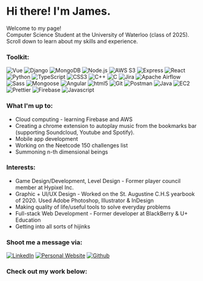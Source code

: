 <h1>Hi there! I'm James.</h1>
<p>Welcome to my page!<br>Computer Science Student at the University of Waterloo (class of 2025). Scroll down to learn about my skills and experience.</p>

<h3>Toolkit:</h3>

<p>
    <img alt="Vue" src="https://img.shields.io/badge/-Vue-4FC08D?style=flat-square&logo=vuedotjs&logoColor=white" />
    <img alt="Django" src="https://img.shields.io/badge/-Django-0fab70?style=flat-square&logo=Django&logoColor=white" />
    <img alt="MongoDB" src="https://img.shields.io/badge/-MongoDB-47A248?style=flat-square&logo=mongodb&logoColor=white" />
    <img alt="Node.js" src="https://img.shields.io/badge/-Node.js-339933?style=flat-square&logo=Node.js&logoColor=white" />
    <img alt="AWS S3" src="https://img.shields.io/badge/-S3-569A31?style=flat-square&logo=amazons3&logoColor=white" />
    <img alt="Express" src="https://img.shields.io/badge/-Express-43853d?style=flat-square&logo=express&logoColor=white" />
    <img alt="React" src="https://img.shields.io/badge/-React-61DAFB?style=flat-square&logo=react&logoColor=white" />
    <img alt="Python" src="https://img.shields.io/badge/-Python-3776AB?style=flat-square&logo=python&logoColor=white" />
    <img alt="TypeScript" src="https://img.shields.io/badge/-TypeScript-3178C6?style=flat-square&logo=typescript&logoColor=white" />
    <img alt="CSS3" src="https://img.shields.io/badge/-CSS3-1572B6?style=flat-square&logo=css3&logoColor=white" />
    <img alt="C++" src="https://img.shields.io/badge/-C++-00599C?style=flat-square&logo=cplusplus&logoColor=white" />
    <img alt="C" src="https://img.shields.io/badge/-C-00589d?style=flat-square&logo=c&logoColor=white" />
    <img alt="Jira" src="https://img.shields.io/badge/-Jira-0052CC?style=flat-square&logo=jirasoftware&logoColor=white" />
    <img alt="Apache Airflow" src="https://img.shields.io/badge/-Route 53-8C4FFF?style=flat-square&logo=amazonroute53&logoColor=white" />
    <img alt="Sass" src="https://img.shields.io/badge/-Sass-CC6699?style=flat-square&logo=sass&logoColor=white" />
    <img alt="Mongoose" src="https://img.shields.io/badge/-Mongoose-880000?style=flat-square&logo=mongoose&logoColor=white" />
    <img alt="Angular" src="https://img.shields.io/badge/-Angular-dd0031?style=flat-square&logo=angular&logoColor=white" />
    <img alt="html5" src="https://img.shields.io/badge/-HTML5-E34F26?style=flat-square&logo=html5&logoColor=white" />
    <img alt="Git" src="https://img.shields.io/badge/-Git-F05032?style=flat-square&logo=git&logoColor=white" />
    <img alt="Postman" src="https://img.shields.io/badge/-Postman-FF6C37?style=flat-square&logo=postman&logoColor=white" />
    <img alt="Java" src="https://img.shields.io/badge/-Java-f8981d?style=flat-square&logo=java&logoColor=white" />
    <img alt="EC2" src="https://img.shields.io/badge/-EC2-FF9900?style=flat-square&logo=amazonec2&logoColor=white" />
    <img alt="Prettier" src="https://img.shields.io/badge/-Prettier-F7B93E?style=flat-square&logo=prettier&logoColor=white" />
    <img alt="Firebase" src="https://img.shields.io/badge/-Firebase-FFCA28?style=flat-square&logo=firebase&logoColor=white" />
    <img alt="Javascript" src="https://img.shields.io/badge/-Javascript-F7DF1E?style=flat-square&logo=javascript&logoColor=white" />
</p>

<h3>What I'm up to:</h3>
<ul>
    <li>Cloud computing - learning Firebase and AWS</li>
    <li>Creating a chrome extension to autoplay music from the bookmarks bar (supporting Soundcloud, Youtube and Spotify).</li>
    <li>Mobile app development</li>
    <li>Working on the Neetcode 150 challenges list</li>
    <li>Summoning n-th dimensional beings</li>
</ul>

<h3>Interests:</h3>
<ul>
    <li>Game Design/Development, Level Design - Former player council member at Hypixel Inc.</li>
    <li>Graphic + UI/UX Design - Worked on the St. Augustine C.H.S yearbook of 2020. Used Adobe Photoshop, Illustrator & InDesign</li>
    <li>Making quality of life/useful tools to solve everyday problems</li>
    <li>Full-stack Web Development - Former developer at BlackBerry & U+ Education</li>
    <li>Getting into all sorts of hijinks</li>
</ul>

<h3>Shoot me a message via:</h3>
<p>
    <a href="https://www.linkedin.com/in/james-treap" target="_blank"><img alt="LinkedIn" src="https://img.shields.io/badge/linkedin-%230077B5.svg?&style=for-the-badge&logo=linkedin&logoColor=white" /></a>
    <a href="https://jamestreap.github.io/" target="_blank"><img alt="Personal Website" src="https://img.shields.io/badge/Personal_Website-430098.svg?&style=for-the-badge&logo=githubpages&logoColor=white" /></a> 
    <a href="https://github.com/JamesTreap" target="_blank"><img alt="Github" src="https://img.shields.io/badge/GitHub-%2312100E.svg?&style=for-the-badge&logo=Github&logoColor=white" /></a>
</p>

<h3>Check out my work below:</h3>

